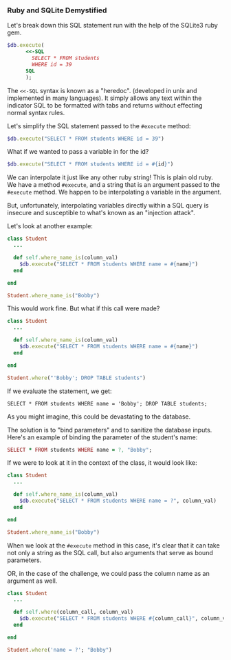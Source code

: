 
### Ruby and SQLite Demystified


Let's break down this SQL statement run with the help of the SQLite3 ruby gem.

```ruby
$db.execute(
      <<-SQL
        SELECT * FROM students 
        WHERE id = 39 
      SQL
      );
```

The `<<-SQL` syntax is known as a "heredoc". (developed in unix and implemented in many languages).  It simply allows any text within the 
indicator SQL to be formatted with tabs and returns without effecting 
normal syntax rules.

Let's simplify the SQL statement passed to the `#execute` method:

```ruby
$db.execute("SELECT * FROM students WHERE id = 39")
```

What if we wanted to pass a variable in for the id? 

```ruby
$db.execute("SELECT * FROM students WHERE id = #{id}")
```

We can interpolate it just like any other ruby string!  This is plain old ruby. We have a method `#execute`, and a string that is an argument passed to the `#execute` method.  We happen to be interpolating a variable in the argument. 


But, unfortunately, interpolating variables directly within a SQL query is insecure and susceptible to what's known as an "injection attack".

Let's look at another example:

```ruby
class Student 
  ...

  def self.where_name_is(column_val)
    $db.execute("SELECT * FROM students WHERE name = #{name}")
  end

end

Student.where_name_is("Bobby")
```

This would work fine.  But what if this call were made?


```ruby
class Student 
  ...

  def self.where_name_is(column_val)
    $db.execute("SELECT * FROM students WHERE name = #{name}")
  end

end

Student.where("'Bobby'; DROP TABLE students")

```

If we evaluate the statement, we get:

```
SELECT * FROM students WHERE name = 'Bobby'; DROP TABLE students;
```

As you might imagine, this could be devastating to the database.

The solution is to "bind parameters" and to sanitize the database inputs.  Here's an example of binding the parameter of the student's name:

```ruby
SELECT * FROM students WHERE name = ?, "Bobby";
```

If we were to look at it in the context of the class, it would look like:

```ruby
class Student 
  ...

  def self.where_name_is(column_val)
    $db.execute("SELECT * FROM students WHERE name = ?", column_val)
  end

end

Student.where_name_is("Bobby")

```

When we look at the `#execute` method in this case, it's clear that it can take not only a 
string as the SQL call, but also arguments that serve as bound parameters.

OR, in the case of the challenge, we could pass the column name as an 
argument as well.


```ruby
class Student 
  ...

  def self.where(column_call, column_val)
    $db.execute("SELECT * FROM students WHERE #{column_call}", column_val)
  end

end

Student.where('name = ?'; "Bobby")

```




